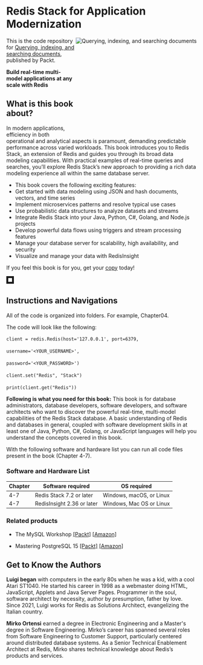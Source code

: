 # Redis Stack for Application Modernization

<a href="https://www.packtpub.com/product/redis-stack-for-application-modernization/9781837638185?utm_source=github&utm_medium=repository&utm_campaign="><img src="https://content.packt.com/B19590/cover_image_small.jpg" alt="Querying, indexing, and searching documents" height="256px" align="right"></a>

This is the code repository for [Querying, indexing, and searching documents](https://www.packtpub.com/product/redis-stack-for-application-modernization/9781837638185?utm_source=github&utm_medium=repository&utm_campaign=), published by Packt.

**Build real-time multi-model applications at any scale with Redis**

## What is this book about?
In modern applications, efficiency in both operational and analytical aspects is paramount, demanding predictable performance across varied workloads. This book introduces you to Redis Stack, an extension of Redis and guides you through its broad data modeling capabilities. With practical examples of real-time queries and searches, you’ll explore Redis Stack’s new approach to providing a rich data modeling experience all within the same database server.

* This book covers the following exciting features:
* Get started with data modeling using JSON and hash documents, vectors, and time series
* Implement microservices patterns and resolve typical use cases
* Use probabilistic data structures to analyze datasets and streams
* Integrate Redis Stack into your Java, Python, C#, Golang, and Node.js projects
* Develop powerful data flows using triggers and stream processing features
* Manage your database server for scalability, high availability, and security
* Visualize and manage your data with RedisInsight

If you feel this book is for you, get your [copy](https://www.amazon.com/dp/1837638187) today!

<a href="https://www.packtpub.com/?utm_source=github&utm_medium=banner&utm_campaign=GitHubBanner"><img src="https://raw.githubusercontent.com/PacktPublishing/GitHub/master/GitHub.png" 
alt="https://www.packtpub.com/" border="5" /></a>

## Instructions and Navigations
All of the code is organized into folders. For example, Chapter04.

The code will look like the following:
```
client = redis.Redis(host='127.0.0.1', port=6379,

username='<YOUR_USERNAME>',

password='<YOUR_PASSWORD>')

client.set("Redis", "Stack")

print(client.get("Redis"))
```

**Following is what you need for this book:**
This book is for database administrators, database developers, software developers, and software architects who want to discover the powerful real-time, multi-model capabilities of the Redis Stack database. A basic understanding of Redis and databases in general, coupled with software development skills in at least one of Java, Python, C#, Golang, or JavaScript languages will help you understand the concepts covered in this book.

With the following software and hardware list you can run all code files present in the book (Chapter 4-7).
### Software and Hardware List
| Chapter | Software required | OS required |
| -------- | ------------------------------------ | ----------------------------------- |
| 4-7 | Redis Stack 7.2 or later  | Windows, macOS, or Linux |
| 4-7 | RedisInsight 2.36 or later | Windows, Mac OS or Linux  |


### Related products
* The MySQL Workshop [[Packt]](https://www.packtpub.com/product/the-mysql-workshop/9781839214905?utm_source=github&utm_medium=repository&utm_campaign=9781839214905) [[Amazon]](https://www.amazon.com/dp/1839214902)

* Mastering PostgreSQL 15 [[Packt]](https://www.packtpub.com/product/mastering-postgresql-15-fifth-edition/9781803248349?utm_source=github&utm_medium=repository&utm_campaign=9781803248349) [[Amazon]](https://www.amazon.com/dp/1803248343)


## Get to Know the Authors
**Luigi began**
 with computers in the early 80s when he was a kid, with a cool Atari ST1040. He started his career in 1998 as a webmaster doing HTML, JavaScript, Applets and Java Server Pages. Programmer in the soul, software architect by necessity, author by presumption, father by love. Since 2021, Luigi works for Redis as Solutions Architect, evangelizing the Italian country.
 
 **Mirko Ortensi** earned a degree in Electronic Engineering and a Master's degree in Software Engineering. Mirko&rsquo;s career has spanned several roles from Software Engineering to Customer Support, particularly centered around distributed database systems. As a Senior Technical Enablement Architect at Redis, Mirko shares technical knowledge about Redis&rsquo;s products and services.


